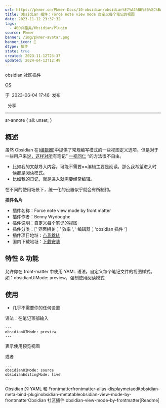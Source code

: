 ```yaml
---
url: https://pkmer.cn/Pkmer-Docs/10-obsidian/obsidian%E7%A4%BE%E5%8C%BA%E6%8F%92%E4%BB%B6/obsidian-view-mode-by-frontmatter/
title: Obsidian 插件：Force note view mode 自定义每个笔记的视图
date: 2023-11-12 23:37:32
tags:
  - 400兴趣类/Obsidian/Plugin
source: Pkmer
banner: /img/pkmer-avatar.png
banner_icon: 🔖
dtype: 插件
state: true
created: 2023-11-12T23:37
updated: 2024-04-13T12:49
---
```

<div class="menu-toggle"> <SidebarToggle client:idle ></SidebarToggle> </div>

obsidian 社区插件

[OS](https://pkmer.cn/authors/os)

于  2023-06-04 17:46  发布

  分享

* * *

sr-annote { all: unset; }

## 概述

虽然 Obsidian 在(<u>编辑器</u>)中提供了常规编写模式的一些视图定义选项。但是对于一些用户来<u>说，这样对所</u>有笔记” <u>一视同仁</u> “的方法很不自由。    

*   比如我的文献导入内容，可能不需要==编辑主要是阅读，那么我希望进入时候都是阅读模式。
*   比如我的日记，就是进入就需要经常编辑。

在不同的使用场景下，统一化的设置似乎就会有所制约。

**插件名片**

*   插件名称：Force note view mode by front matter
*   插件作者：Benny Wydooghe
*   插件说明：自定义每个笔记的视图
*   插件分类：[’ 界面相关 ’, ’ 效率 ’, ’ 编辑器 ’, ‘obsidian 插件 ‘]
*   插件项目地址：[点我跳转](https://github.com/bwydoogh/obsidian-force-view-mode-of-note)
*   国内下载地址：[下载安装](https://pkmer.cn/products/plugin/pluginMarket/?obsidian-view-mode-by-frontmatter)

## 特性 & 功能

允许你在 front-matter 中使用 YAML 语法，自定义每个笔记文件的视图样式。如：obsidianUIMode: preview，强制使用阅读模式

## 使用

*   几乎不需要你的任何设置

语法：在笔记顶部输入

```
---
obsidianUIMode: preview
---

```

表示使用预览视图

或者

```
---
obsidianUIMode: source
obsidianEditingMode: live
---

```

Obsidian 的 YAML 和 Frontmatterfrontmatter-alias-displaymetaeditobsidian-meta-bind-pluginobsidian-metatableobsidian-view-mode-by-frontmatterObsidian 社区插件 obsidian-view-mode-by-frontmatter[Readme]